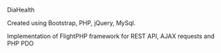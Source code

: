 DiaHealth


Created using Bootstrap, PHP, jQuery, MySql.


Implementation of FlightPHP framework for REST API, AJAX requests and PHP PDO
